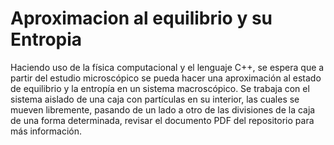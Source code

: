 # Aproximacion al equilibrio y su Entropia
 Haciendo uso de la física computacional y el lenguaje C++, se espera que a partir del estudio  microscópico se pueda hacer una aproximación al estado de equilibrio y la entropía en un sistema macroscópico. Se trabaja con el sistema aislado de una caja con partículas en su interior, las cuales se mueven libremente, pasando de un lado a otro de las divisiones de la caja de una forma determinada, revisar el documento PDF del repositorio para más información.
